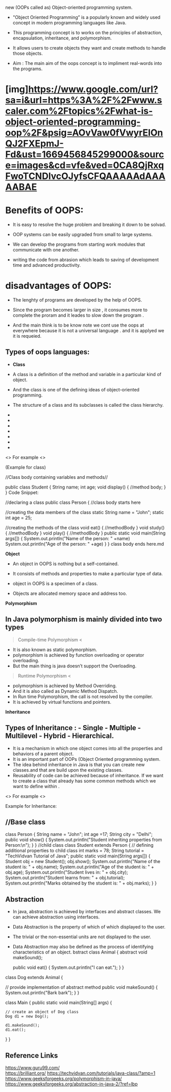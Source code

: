 new
(OOPs called as) Object-oriented programming system.

*  "Object Oriented Programming” is a popularly known and widely used concept in modern programming languages like Java.

*  This programming concept is to works on the principles of abstraction, encapsulation, inheritance, and polymorphism.

*  It allows users to create objects they want and create methods to handle those objects. 

*  Aim : The main aim of the oops concept is to impliment real-words into the programs.

# [img]https://www.google.com/url?sa=i&url=https%3A%2F%2Fwww.scaler.com%2Ftopics%2Fwhat-is-object-oriented-programming-oop%2F&psig=AOvVaw0fVwyrElOnQJ2FXEpmJ-Fd&ust=1669456845299000&source=images&cd=vfe&ved=0CA8QjRxqFwoTCNDlvcOJyfsCFQAAAAAdAAAAABAE 

# Benefits of OOPS:

* It is easy to resolve the huge problem and breaking it down to be solvad.

* OOP systems can be easily upgraded from small to large systems.

* We can develop the programs from starting work modules that communicate with one another.

* writing  the code from abrasion which leads to saving of development time and advanced productivity.

# disadvantages of OOPS:

* The lenghty of programs are developed by the help of OOPS.

* Since the program becomes larger in size , it consumes more to complete the proram and it leades to slow down the program .

* And the main think is to be know note we cont use the oops at everywhere because it is not a universal language . and it is applyed we it is requeied.

## Types of oops languages:

*  **Class**

*  A class is a definition of the method and variable in a particular kind of object. 

*  And the class is one of the defining ideas of object-oriented programming.

*  The structure of a class and its subclasses is called the class hierarchy.

-
-
-
-
-
-
-
<> For example <>

(Example for class)

//Class body containing variables and methods//

public class Student
{
  String name;
  int age;
        void display()
  {
         //method body;
  }
}
Code Snippet:

//declaring a class
public class Person
{ //class body starts here

  //creating the data members of the class
  static String name = "John";
  static int age = 25;

  //creating the methods of the class
  void eat()
  {
    //methodBody
  }
  void study()
  {
    //methodBody
  }
  void play()
  {
    //methodBody
  }
  public static void main(String args[])
  {
    System.out.println("Name of the person: " +name)
    System.out.println("Age of the person: " +age)
  }
} class body ends here.md


**Object**

* An object in OOPS is nothing but a self-contained.

* It consists of methods and properties to make a particular type of data.

* object in OOPS is a specimen of a class.

* Objects are allocated memory space and address too.

**Polymorphism**

 ## In Java polymorphism is mainly divided into two types ##


> Compile-time Polymorphism <

* It is also known as static polymorphism.
* polymorphism is achieved by function overloading or operator overloading. 
* But the main thing is java doesn’t support the Overloading.


> Runtime Polymorphism <

* polymorphism is achieved by Method Overriding. 
* And it is also called as Dynamic Method Dispatch.
* In Run time Polymorphism, the call is not resolved by the compiler.
* It is achieved by virtual functions and pointers.


**Inheritance**

## **Types of Inheritance** :  - Single    - Multiple    - Multilevel    - Hybrid    - Hierarchical.


* It is a mechanism in which one object comes into  all the properties and behaviors of a parent object.
* It is an important part of OOPs (Object Oriented programming system.
* The idea behind inheritance in Java is that you can create new classes.and that are build upon the existing classes.
* Reusability of code can be achieved because of inheritance. If we want to create a class that already has some common methods    which we want to define within .

<> For example <>

Example for Inheritance:

## //Base class
class Person
{
  String name = "John";
  int age =17;
  String city = "Delhi";
  public void show()
  {
    System.out.println("Student inheriting properties from Person:\n");
  }
}
//child class
class Student extends Person
{
  // defining additional properties to child class
  int marks = 78;
  String tutorial = "TechVidvan Tutorial of Java";
  public static void main(String args[])
  {
    Student obj = new Student();
    obj.show();
    System.out.println("Name of the student is: " + obj.name);
    System.out.println("Age of the student is: " + obj.age);
    System.out.println("Student lives in: " + obj.city);
    System.out.println("Student learns from: " + obj.tutorial);
    System.out.println("Marks obtained by the student is: " + obj.marks);
  }
}

## **Abstraction**

* In java, abstraction is achieved by interfaces and abstract classes. We can achieve abstraction using interfaces.
* Data Abstraction is the property of which of which displayed to the user.
* The trivial or the non-essential units are not displayed to the user.
* Data Abstraction may also be defined as the process of identifying characteristics of an object.
  bstract class Animal {
  abstract void makeSound();

  public void eat() {
    System.out.println("I can eat.");
  }
}

class Dog extends Animal {

  // provide implementation of abstract method
  public void makeSound() {
    System.out.println("Bark bark");
  }
}

class Main {
  public static void main(String[] args) {

    // create an object of Dog class
    Dog d1 = new Dog();

    d1.makeSound();
    d1.eat();
  }
}

## Reference Links

https://www.guru99.com/  
https://brilliant.org/ 
https://techvidvan.com/tutorials/java-class/?amp=1
https://www.geeksforgeeks.org/polymorphism-in-java/
https://www.geeksforgeeks.org/abstraction-in-java-2/?ref=lbp















